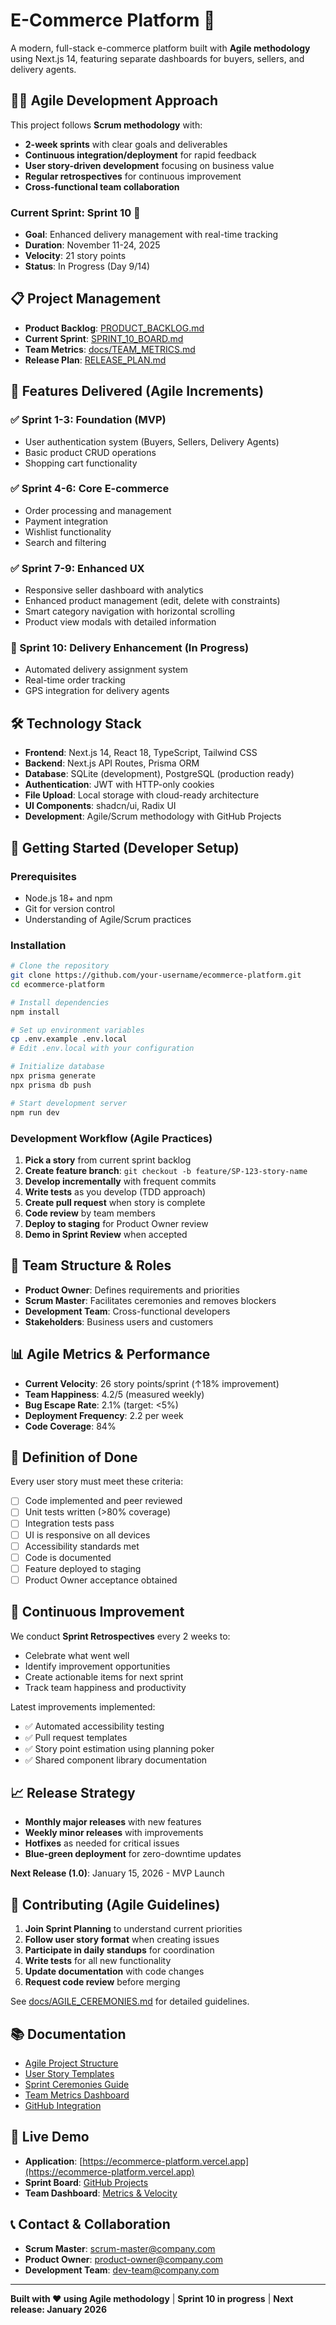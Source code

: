 # E-Commerce Platform 🛒

A modern, full-stack e-commerce platform built with **Agile methodology** using Next.js 14, featuring separate dashboards for buyers, sellers, and delivery agents.

## 🏃‍♂️ Agile Development Approach

This project follows **Scrum methodology** with:
- **2-week sprints** with clear goals and deliverables
- **Continuous integration/deployment** for rapid feedback
- **User story-driven development** focusing on business value
- **Regular retrospectives** for continuous improvement
- **Cross-functional team collaboration** 

### Current Sprint: Sprint 10 🎯
- **Goal**: Enhanced delivery management with real-time tracking
- **Duration**: November 11-24, 2025
- **Velocity**: 21 story points
- **Status**: In Progress (Day 9/14)

## 📋 Project Management

- **Product Backlog**: [PRODUCT_BACKLOG.md](./PRODUCT_BACKLOG.md)
- **Current Sprint**: [SPRINT_10_BOARD.md](./SPRINT_10_BOARD.md)  
- **Team Metrics**: [docs/TEAM_METRICS.md](./docs/TEAM_METRICS.md)
- **Release Plan**: [RELEASE_PLAN.md](./RELEASE_PLAN.md)

## 🎯 Features Delivered (Agile Increments)

### ✅ Sprint 1-3: Foundation (MVP)
- User authentication system (Buyers, Sellers, Delivery Agents)
- Basic product CRUD operations
- Shopping cart functionality

### ✅ Sprint 4-6: Core E-commerce
- Order processing and management
- Payment integration
- Wishlist functionality
- Search and filtering

### ✅ Sprint 7-9: Enhanced UX
- Responsive seller dashboard with analytics
- Enhanced product management (edit, delete with constraints)
- Smart category navigation with horizontal scrolling
- Product view modals with detailed information

### 🔄 Sprint 10: Delivery Enhancement (In Progress)
- Automated delivery assignment system
- Real-time order tracking
- GPS integration for delivery agents

## 🛠️ Technology Stack

- **Frontend**: Next.js 14, React 18, TypeScript, Tailwind CSS
- **Backend**: Next.js API Routes, Prisma ORM
- **Database**: SQLite (development), PostgreSQL (production ready)
- **Authentication**: JWT with HTTP-only cookies
- **File Upload**: Local storage with cloud-ready architecture
- **UI Components**: shadcn/ui, Radix UI
- **Development**: Agile/Scrum methodology with GitHub Projects

## 🚀 Getting Started (Developer Setup)

### Prerequisites
- Node.js 18+ and npm
- Git for version control
- Understanding of Agile/Scrum practices

### Installation
```bash
# Clone the repository
git clone https://github.com/your-username/ecommerce-platform.git
cd ecommerce-platform

# Install dependencies
npm install

# Set up environment variables
cp .env.example .env.local
# Edit .env.local with your configuration

# Initialize database
npx prisma generate
npx prisma db push

# Start development server
npm run dev
```

### Development Workflow (Agile Practices)
1. **Pick a story** from current sprint backlog
2. **Create feature branch**: `git checkout -b feature/SP-123-story-name`
3. **Develop incrementally** with frequent commits
4. **Write tests** as you develop (TDD approach)
5. **Create pull request** when story is complete
6. **Code review** by team members
7. **Deploy to staging** for Product Owner review
8. **Demo in Sprint Review** when accepted

## 👥 Team Structure & Roles

- **Product Owner**: Defines requirements and priorities
- **Scrum Master**: Facilitates ceremonies and removes blockers  
- **Development Team**: Cross-functional developers
- **Stakeholders**: Business users and customers

## 📊 Agile Metrics & Performance

- **Current Velocity**: 26 story points/sprint (↑18% improvement)
- **Team Happiness**: 4.2/5 (measured weekly)
- **Bug Escape Rate**: 2.1% (target: <5%)
- **Deployment Frequency**: 2.2 per week
- **Code Coverage**: 84%

## 🎯 Definition of Done

Every user story must meet these criteria:
- [ ] Code implemented and peer reviewed
- [ ] Unit tests written (>80% coverage)  
- [ ] Integration tests pass
- [ ] UI is responsive on all devices
- [ ] Accessibility standards met
- [ ] Code is documented
- [ ] Feature deployed to staging
- [ ] Product Owner acceptance obtained

## 🔄 Continuous Improvement

We conduct **Sprint Retrospectives** every 2 weeks to:
- Celebrate what went well
- Identify improvement opportunities  
- Create actionable items for next sprint
- Track team happiness and productivity

Latest improvements implemented:
- ✅ Automated accessibility testing
- ✅ Pull request templates
- ✅ Story point estimation using planning poker
- ✅ Shared component library documentation

## 📈 Release Strategy

- **Monthly major releases** with new features
- **Weekly minor releases** with improvements
- **Hotfixes** as needed for critical issues
- **Blue-green deployment** for zero-downtime updates

**Next Release (1.0)**: January 15, 2026 - MVP Launch

## 🤝 Contributing (Agile Guidelines)

1. **Join Sprint Planning** to understand current priorities
2. **Follow user story format** when creating issues
3. **Participate in daily standups** for coordination
4. **Write tests** for all new functionality
5. **Update documentation** with code changes
6. **Request code review** before merging

See [docs/AGILE_CEREMONIES.md](./docs/AGILE_CEREMONIES.md) for detailed guidelines.

## 📚 Documentation

- [Agile Project Structure](./AGILE_PROJECT_STRUCTURE.md)
- [User Story Templates](./docs/USER_STORY_TEMPLATES.md)
- [Sprint Ceremonies Guide](./docs/AGILE_CEREMONIES.md)
- [Team Metrics Dashboard](./docs/TEAM_METRICS.md)
- [GitHub Integration](./docs/GITHUB_INTEGRATION.md)

## 🔗 Live Demo

- **Application**: [https://ecommerce-platform.vercel.app](https://ecommerce-platform.vercel.app)
- **Sprint Board**: [GitHub Projects](https://github.com/your-username/ecommerce-platform/projects)
- **Team Dashboard**: [Metrics & Velocity](./docs/TEAM_METRICS.md)

## 📞 Contact & Collaboration

- **Scrum Master**: [scrum-master@company.com](mailto:scrum-master@company.com)
- **Product Owner**: [product-owner@company.com](mailto:product-owner@company.com)  
- **Development Team**: [dev-team@company.com](mailto:dev-team@company.com)

---

**Built with ❤️ using Agile methodology** | **Sprint 10 in progress** | **Next release: January 2026**
